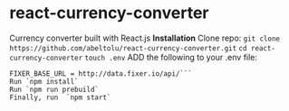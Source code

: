 # react-currency-converter
Currency converter built with React.js
<b>Installation</b>
Clone repo: `git clone https://github.com/abeltolu/react-currency-converter.git`
`cd react-currency-converter`
`touch .env`
ADD the following to your .env file:
```FIXER_KEY = your_fixerio_key
FIXER_BASE_URL = http://data.fixer.io/api/```
Run `npm install`
Run `npm run prebuild`
Finally, run  `npm start`